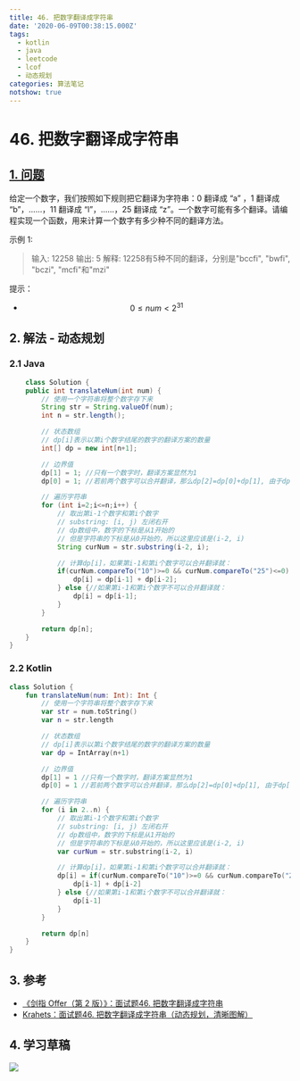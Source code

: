```yaml
---
title: 46. 把数字翻译成字符串
date: '2020-06-09T00:38:15.000Z'
tags:
  - kotlin
  - java
  - leetcode
  - lcof
  - 动态规划
categories: 算法笔记
notshow: true
---
```


# 46. 把数字翻译成字符串

## [1. 问题](https://leetcode-cn.com/problems/ba-shu-zi-fan-yi-cheng-zi-fu-chuan-lcof/)

给定一个数字，我们按照如下规则把它翻译为字符串：0 翻译成 “a” ，1 翻译成 “b”，……，11 翻译成 “l”，……，25 翻译成 “z”。一个数字可能有多个翻译。请编程实现一个函数，用来计算一个数字有多少种不同的翻译方法。

示例 1:

> 输入: 12258 输出: 5 解释: 12258有5种不同的翻译，分别是"bccfi", "bwfi", "bczi", "mcfi"和"mzi"

提示：

*  $$0 \leq num < 2^{31}$$ 

## 2. 解法 - 动态规划

### 2.1 Java

```java
    class Solution {
    public int translateNum(int num) {
        // 使用一个字符串将整个数字存下来
        String str = String.valueOf(num);
        int n = str.length();

        // 状态数组
        // dp[i]表示以第i个数字结尾的数字的翻译方案的数量
        int[] dp = new int[n+1];

        // 边界值
        dp[1] = 1; //只有一个数字时，翻译方案显然为1
        dp[0] = 1; //若前两个数字可以合并翻译，那么dp[2]=dp[0]+dp[1], 由于dp[1]=1所以dp[0]=0  

        // 遍历字符串
        for (int i=2;i<=n;i++) {
            // 取出第i-1个数字和第i个数字
            // substring: [i, j) 左闭右开
            // dp数组中，数字的下标是从1开始的
            // 但是字符串的下标是从0开始的，所以这里应该是(i-2, i)
            String curNum = str.substring(i-2, i); 

            // 计算dp[i]，如果第i-1和第i个数字可以合并翻译就：
            if(curNum.compareTo("10")>=0 && curNum.compareTo("25")<=0) {
                dp[i] = dp[i-1] + dp[i-2];
            } else {//如果第i-1和第i个数字不可以合并翻译就：
                dp[i] = dp[i-1];
            }
        }

        return dp[n];
    }
}
```

### 2.2 Kotlin

```kotlin
class Solution {
    fun translateNum(num: Int): Int {
        // 使用一个字符串将整个数字存下来
        var str = num.toString()
        var n = str.length

        // 状态数组
        // dp[i]表示以第i个数字结尾的数字的翻译方案的数量
        var dp = IntArray(n+1)

        // 边界值
        dp[1] = 1 //只有一个数字时，翻译方案显然为1
        dp[0] = 1 //若前两个数字可以合并翻译，那么dp[2]=dp[0]+dp[1], 由于dp[1]=1所以dp[0]=0  

        // 遍历字符串
        for (i in 2..n) {
            // 取出第i-1个数字和第i个数字
            // substring: [i, j) 左闭右开
            // dp数组中，数字的下标是从1开始的
            // 但是字符串的下标是从0开始的，所以这里应该是(i-2, i)
            var curNum = str.substring(i-2, i)

            // 计算dp[i]，如果第i-1和第i个数字可以合并翻译就：
            dp[i] = if(curNum.compareTo("10")>=0 && curNum.compareTo("25")<=0) {
                dp[i-1] + dp[i-2]
            } else {//如果第i-1和第i个数字不可以合并翻译就：
                dp[i-1]
            }
        }

        return dp[n]
    }
}
```

## 3. 参考

* [《剑指 Offer（第 2 版）》：面试题46. 把数字翻译成字符串](https://leetcode-cn.com/problems/ba-shu-zi-fan-yi-cheng-zi-fu-chuan-lcof)
* [Krahets：面试题46. 把数字翻译成字符串（动态规划，清晰图解）](https://leetcode-cn.com/problems/ba-shu-zi-fan-yi-cheng-zi-fu-chuan-lcof/solution/mian-shi-ti-46-ba-shu-zi-fan-yi-cheng-zi-fu-chua-6/)

## 4. 学习草稿

![](https://777blog.oss-cn-shanghai.aliyuncs.com/blog%20pic/IMG_4258.JPG)

